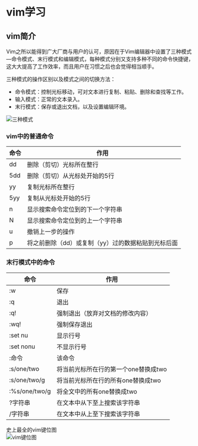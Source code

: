# vim学习

## vim简介

Vim之所以能得到广大厂商与用户的认可，原因在于Vim编辑器中设置了三种模式—命令模式、末行模式和编辑模式，每种模式分别又支持多种不同的命令快捷键，这大大提高了工作效率，而且用户在习惯之后也会觉得相当顺手。  

三种模式的操作区别以及模式之间的切换方法：  

* 命令模式：控制光标移动，可对文本进行复制、粘贴、删除和查找等工作。  
* 输入模式：正常的文本录入。  
* 末行模式：保存或退出文档，以及设置编辑环境。  

![三种模式](https://s1.ax1x.com/2018/12/07/F1zlCj.jpg)  

### vim中的普通命令

| 命令  | 作用                          |
|-----|-----------------------------|
| dd  | 删除（剪切）光标所在整行                |
| 5dd | 删除（剪切）从光标处开始的5行             |
| yy  | 复制光标所在整行                    |
| 5yy | 复制从光标处开始的5行                 |
| n   | 显示搜索命令定位到的下一个字符串            |
| N   | 显示搜索命令定位到的上一个字符串            |
| u   | 撤销上一步的操作                    |
| p   | 将之前删除（dd）或复制（yy）过的数据粘贴到光标后面 |

### 末行模式中的命令

| 命令            | 作用                    |
|---------------|-----------------------|
| :w            | 保存                    |
| :q            | 退出                    |
| :q!           | 强制退出（放弃对文档的修改内容）      |
| :wq!          | 强制保存退出                |
| :set nu       | 显示行号                  |
| :set nonu     | 不显示行号                 |
| :命令           | 该命令                 |
| :s/one/two    | 将当前光标所在行的第一个one替换成two |
| :s/one/two/g  | 将当前光标所在行的所有one替换成two  |
| :%s/one/two/g | 将全文中的所有one替换成two      |
| ?字符串          | 在文本中从下至上搜索该字符串        |
| /字符串          | 在文本中从上至下搜索该字符串        |

史上最全的vim键位图  
![vim键位图](https://s1.ax1x.com/2018/12/07/F1z18s.md.png)